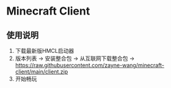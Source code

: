 # Minecraft Client

## 使用说明

1. 下载最新版HMCL启动器
2. 版本列表 -> 安装整合包 -> 从互联网下载整合包 -> https://raw.githubusercontent.com/zayne-wang/minecraft-client/main/client.zip
3. 开始畅玩
